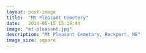 ```yaml
---
layout: post-image
title:  "Mt Pleasant Cemetery"
date:   2014-05-15 15:18:44
image: "mt-pleasant.jpg"
description: "Mt Pleasant Cemetary, Rockport, ME"
image_size: square
---
```

